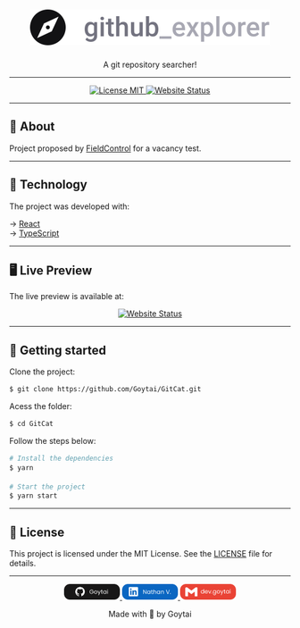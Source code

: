 <h1 align="center">
    <img src="/.github/logo.svg" alt="GitCat Logo"/>
</h1>

<p align="center">
    A git repository searcher!<br>
</p>

------------

<p align="center">
    <a href="https://github.com/Goytai/Podcastr/blob/master/LICENSE">
        <img src="https://img.shields.io/github/license/Goytai/GitCat?style=for-the-badge" alt="License MIT" />
    </a>
    <a href="https://gitcat.vercel.app/">
        <img src="https://img.shields.io/website?down_color=red&down_message=offline&style=for-the-badge&up_color=6f48c9&up_message=online&url=https%3A%2F%2Fgitcat.vercel.app%2F" alt="Website Status" />
    </a>
</p>

------------
<h2>📖 About</h2>

Project proposed by <a href="https://fieldcontrol.com.br/">FieldControl</a> for a vacancy test.

------------
<h2>🧪 Technology</h2>

The project was developed with:

&rarr; <a href="https://reactjs.org">React</a> <br>
&rarr; <a href="https://www.typescriptlang.org/">TypeScript</a> <br>

------------
<h2>🖥️ Live Preview</h2>
The live preview is available at: 

<p align="center">
    <a href="https://gitcat.vercel.app/">
        <img src="https://img.shields.io/website?down_color=red&down_message=offline&style=for-the-badge&up_color=6f48c9&up_message=online&url=https%3A%2F%2Fgitcat.vercel.app%2F" alt="Website Status" />
    </a>
</p>

------------
<h2>🔌 Getting started</h2>
Clone the project:

```bash
$ git clone https://github.com/Goytai/GitCat.git
```

Acess the folder:

```bash
$ cd GitCat
```

Follow the steps below:
```bash
# Install the dependencies
$ yarn

# Start the project
$ yarn start
```

------------
<h2>📝 License</h2>
This project is licensed under the MIT License. See the <a href="https://github.com/Goytai/GitCat/blob/master/LICENSE">LICENSE</a> file for details.

------------
<p align="center">
    <a href="https://github.com/Goytai">
        <img src="https://raw.githubusercontent.com/Goytai/goytai/master/github.svg" width="100px" alt="GitHub"/>
    </a>
    <a href="https://www.linkedin.com/in/goytai/">
        <img src="https://raw.githubusercontent.com/Goytai/goytai/master/linkedin.svg" width="100px" alt="Linkedin"/>
    </a>
    <a href="mailto:dev.goytai@gmail.com">
        <img src="https://raw.githubusercontent.com/Goytai/goytai/master/gmail.svg" width="100px" alt="Email"/>
    </a>
</p>
<p align="center">Made with 💜 by Goytai</p><br>
